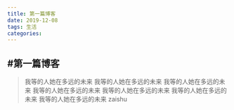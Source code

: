 ```yaml
---
title: 第一篇博客 
date: 2019-12-08   
tags: 生活
categories: 
---
```


#第一篇博客
---
>我等的人她在多远的未来
>我等的人她在多远的未来
>我等的人她在多远的未来
>我等的人她在多远的未来
>我等的人她在多远的未来
>我等的人她在多远的未来
>我等的人她在多远的未来
>zaishu
